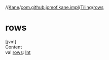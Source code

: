 //[Kane](../../index.md)/[com.github.jomof.kane.impl](../index.md)/[Tiling](index.md)/[rows](rows.md)



# rows  
[jvm]  
Content  
val [rows](rows.md): [Int](https://kotlinlang.org/api/latest/jvm/stdlib/kotlin/-int/index.html)  



